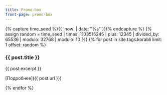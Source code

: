 ```yaml
---
title: Promo-box
front-page: promo-box
---
```

{% capture time_seed %}{{ 'now' | date: "%s" }}{% endcapture %}
{% assign random = time_seed | times: 1103515245 | plus: 12345 | divided_by: 65536 | modulo: 32768 | modulo: 10 %}
{% for post in site.tags.korabli limit: 1 offset: random %}

### {{ post.title }}
{{ post.excerpt }}

[Подробнее]({{ post.url }})

{% endfor %}
